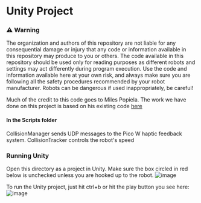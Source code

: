 # Unity Project

### :warning: Warning 
The organization and authors of this repository are not liable for any consequential damage or injury that any code or information available in this repository may produce to you or others. The code available in this repository should be used only for reading purposes as different robots and settings may act differently during  program execution. Use the code and information available here at your own risk, and always make sure you are following all the safety procedures recommended by your robot manufacturer. Robots can be dangerous if used inappropriately, be careful!

Much of the credit to this code goes to Miles Popiela. The work we have done on this project is based on his existing code [here](https://github.com/1-61Kilometers/Magna)

#### In the Scripts folder
CollisionManager sends UDP messages to the Pico W haptic feedback system. 
CollisionTracker controls the robot's speed


### Running Unity
Open this directory as a project in Unity.
Make sure the box circled in red below is unchecked unless you are hooked up to the robot.
![image](https://github.com/8dylan7/proximitry/assets/96851333/0968eb09-c047-48cd-9b8e-9a4cdc828f33)

To run the Unity project, just hit ctrl+b or hit the play button you see here:
![image](https://github.com/8dylan7/proximitry/assets/96851333/29ccdac1-bed3-41bb-aa94-6da89c24dc0e)
